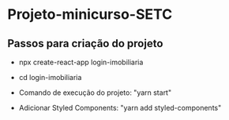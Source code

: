 # Projeto-minicurso-SETC
 
## Passos para criação do projeto

- npx create-react-app login-imobiliaria

- cd login-imobiliaria

- Comando de execução do projeto: "yarn start"

- Adicionar Styled Components: "yarn add styled-components"